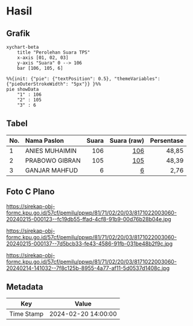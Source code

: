 # Hasil

## Grafik

```mermaid
xychart-beta
    title "Perolehan Suara TPS"
    x-axis [01, 02, 03]
    y-axis "Suara" 0 --> 106
    bar [106, 105, 6]
```

```mermaid
%%{init: {"pie": {"textPosition": 0.5}, "themeVariables": {"pieOuterStrokeWidth": "5px"}} }%%
pie showData
    "1" : 106
    "2" : 105
    "3" : 6
```

## Tabel

| No. | Nama Paslon    | Suara | Suara (raw) | Persentase |
|:--- |:-------------- | -----:| -----------:| ----------:|
| 1   | ANIES MUHAIMIN | 106   | [106][p-1]  | 48,85      |
| 2   | PRABOWO GIBRAN | 105   | [105][p-2]  | 48,39      |
| 3   | GANJAR MAHFUD  | 6     | [6][p-3]    | 2,76       |


[p-1]: https://github.com/gigit-pemilu/pemilu-2024-81-maluku/blob/main/pilpres/hitung-suara/sub/81-maluku/sub/71-kota-ambon/sub/02-sirimau/sub/2003-batu-merah/sub/060-tps/sub/paslon-1.txt
[p-2]: https://github.com/gigit-pemilu/pemilu-2024-81-maluku/blob/main/pilpres/hitung-suara/sub/81-maluku/sub/71-kota-ambon/sub/02-sirimau/sub/2003-batu-merah/sub/060-tps/sub/paslon-2.txt
[p-3]: https://github.com/gigit-pemilu/pemilu-2024-81-maluku/blob/main/pilpres/hitung-suara/sub/81-maluku/sub/71-kota-ambon/sub/02-sirimau/sub/2003-batu-merah/sub/060-tps/sub/paslon-3.txt

## Foto C Plano

https://sirekap-obj-formc.kpu.go.id/57cf/pemilu/ppwp/81/71/02/20/03/8171022003060-20240215-000123--fc19db55-ffad-4cf8-91b9-00d76b28b04e.jpg

https://sirekap-obj-formc.kpu.go.id/57cf/pemilu/ppwp/81/71/02/20/03/8171022003060-20240215-000137--7d5bcb33-fe43-4586-91fb-031be48b2f9c.jpg

https://sirekap-obj-formc.kpu.go.id/57cf/pemilu/ppwp/81/71/02/20/03/8171022003060-20240214-141032--7f8c125b-8955-4a77-af11-5d0537d1408c.jpg


## Metadata

| Key        | Value               |
| ---------- | ------------------- |
| Time Stamp | 2024-02-20 14:00:00 |



